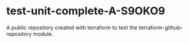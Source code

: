 # test-unit-complete-A-S9OKO9
A public repository created with terraform to test the terraform-github-repository module.
